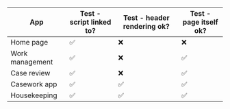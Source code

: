 | App             | Test - script linked to? | Test - header rendering ok? | Test - page itself ok? |
| --------------- | ------------------------ | --------------------------- | ---------------------- |
| Home page       | ✅                       | ❌                          | ❌                     |
| Work management | ✅                       | ❌                          | ✅                     |
| Case review     | ✅                       | ❌                          | ✅                     |
| Casework app    | ✅                       | ✅                          | ✅                     |
| Housekeeping    | ✅                       | ✅                          | ✅                     |
